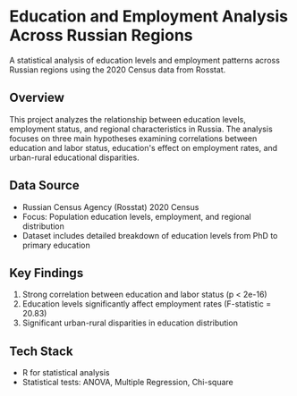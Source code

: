 # Education and Employment Analysis Across Russian Regions

A statistical analysis of education levels and employment patterns across Russian regions using the 2020 Census data from Rosstat.

## Overview

This project analyzes the relationship between education levels, employment status, and regional characteristics in Russia. The analysis focuses on three main hypotheses examining correlations between education and labor status, education's effect on employment rates, and urban-rural educational disparities.

## Data Source

- Russian Census Agency (Rosstat) 2020 Census
- Focus: Population education levels, employment, and regional distribution
- Dataset includes detailed breakdown of education levels from PhD to primary education

## Key Findings

1. Strong correlation between education and labor status (p < 2e-16)
2. Education levels significantly affect employment rates (F-statistic = 20.83)
3. Significant urban-rural disparities in education distribution

## Tech Stack

- R for statistical analysis
- Statistical tests: ANOVA, Multiple Regression, Chi-square
